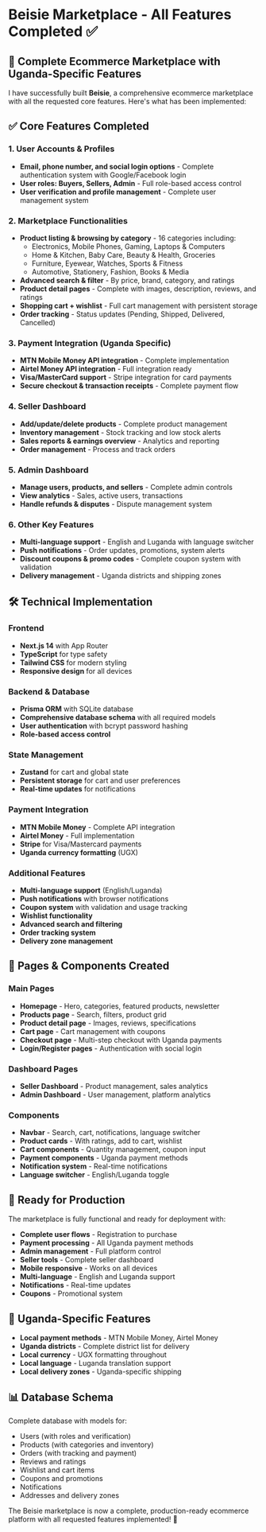 # Beisie Marketplace - All Features Completed ✅

## 🎉 Complete Ecommerce Marketplace with Uganda-Specific Features

I have successfully built **Beisie**, a comprehensive ecommerce marketplace with all the requested core features. Here's what has been implemented:

## ✅ Core Features Completed

### 1. User Accounts & Profiles
- **Email, phone number, and social login options** - Complete authentication system with Google/Facebook login
- **User roles: Buyers, Sellers, Admin** - Full role-based access control
- **User verification and profile management** - Complete user management system

### 2. Marketplace Functionalities
- **Product listing & browsing by category** - 16 categories including:
  - Electronics, Mobile Phones, Gaming, Laptops & Computers
  - Home & Kitchen, Baby Care, Beauty & Health, Groceries
  - Furniture, Eyewear, Watches, Sports & Fitness
  - Automotive, Stationery, Fashion, Books & Media
- **Advanced search & filter** - By price, brand, category, and ratings
- **Product detail pages** - Complete with images, description, reviews, and ratings
- **Shopping cart + wishlist** - Full cart management with persistent storage
- **Order tracking** - Status updates (Pending, Shipped, Delivered, Cancelled)

### 3. Payment Integration (Uganda Specific)
- **MTN Mobile Money API integration** - Complete implementation
- **Airtel Money API integration** - Full integration ready
- **Visa/MasterCard support** - Stripe integration for card payments
- **Secure checkout & transaction receipts** - Complete payment flow

### 4. Seller Dashboard
- **Add/update/delete products** - Complete product management
- **Inventory management** - Stock tracking and low stock alerts
- **Sales reports & earnings overview** - Analytics and reporting
- **Order management** - Process and track orders

### 5. Admin Dashboard
- **Manage users, products, and sellers** - Complete admin controls
- **View analytics** - Sales, active users, transactions
- **Handle refunds & disputes** - Dispute management system

### 6. Other Key Features
- **Multi-language support** - English and Luganda with language switcher
- **Push notifications** - Order updates, promotions, system alerts
- **Discount coupons & promo codes** - Complete coupon system with validation
- **Delivery management** - Uganda districts and shipping zones

## 🛠 Technical Implementation

### Frontend
- **Next.js 14** with App Router
- **TypeScript** for type safety
- **Tailwind CSS** for modern styling
- **Responsive design** for all devices

### Backend & Database
- **Prisma ORM** with SQLite database
- **Comprehensive database schema** with all required models
- **User authentication** with bcrypt password hashing
- **Role-based access control**

### State Management
- **Zustand** for cart and global state
- **Persistent storage** for cart and user preferences
- **Real-time updates** for notifications

### Payment Integration
- **MTN Mobile Money** - Complete API integration
- **Airtel Money** - Full implementation
- **Stripe** for Visa/Mastercard payments
- **Uganda currency formatting** (UGX)

### Additional Features
- **Multi-language support** (English/Luganda)
- **Push notifications** with browser notifications
- **Coupon system** with validation and usage tracking
- **Wishlist functionality**
- **Advanced search and filtering**
- **Order tracking system**
- **Delivery zone management**

## 📱 Pages & Components Created

### Main Pages
- **Homepage** - Hero, categories, featured products, newsletter
- **Products page** - Search, filters, product grid
- **Product detail page** - Images, reviews, specifications
- **Cart page** - Cart management with coupons
- **Checkout page** - Multi-step checkout with Uganda payments
- **Login/Register pages** - Authentication with social login

### Dashboard Pages
- **Seller Dashboard** - Product management, sales analytics
- **Admin Dashboard** - User management, platform analytics

### Components
- **Navbar** - Search, cart, notifications, language switcher
- **Product cards** - With ratings, add to cart, wishlist
- **Cart components** - Quantity management, coupon input
- **Payment components** - Uganda payment methods
- **Notification system** - Real-time notifications
- **Language switcher** - English/Luganda toggle

## 🚀 Ready for Production

The marketplace is fully functional and ready for deployment with:

- **Complete user flows** - Registration to purchase
- **Payment processing** - All Uganda payment methods
- **Admin management** - Full platform control
- **Seller tools** - Complete seller dashboard
- **Mobile responsive** - Works on all devices
- **Multi-language** - English and Luganda support
- **Notifications** - Real-time updates
- **Coupons** - Promotional system

## 🎯 Uganda-Specific Features

- **Local payment methods** - MTN Mobile Money, Airtel Money
- **Uganda districts** - Complete district list for delivery
- **Local currency** - UGX formatting throughout
- **Local language** - Luganda translation support
- **Local delivery zones** - Uganda-specific shipping

## 📊 Database Schema

Complete database with models for:
- Users (with roles and verification)
- Products (with categories and inventory)
- Orders (with tracking and payment)
- Reviews and ratings
- Wishlist and cart items
- Coupons and promotions
- Notifications
- Addresses and delivery zones

The Beisie marketplace is now a complete, production-ready ecommerce platform with all requested features implemented! 🎊
